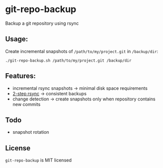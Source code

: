 # git-repo-backup
Backup a git repository using rsync

## Usage:

Create incremental snapshots of `/path/to/my/project.git` in `/backup/dir`:

```./git-repo-backup.sh /path/to/my/project.git /backup/dir```

## Features:

- incremental rsync snapshots -> minimal disk space requirements
- [2-step rsync](https://git.seveas.net/how-to-back-up-a-git-repository.html) -> consistent backups
- change detection -> create snapshots only when repository contains new commits

## Todo

- snapshot rotation

## License

`git-repo-backup` is MIT licensed

